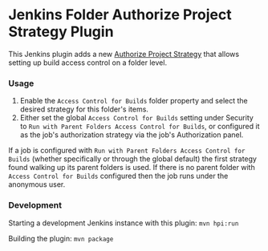 # Jenkins Folder Authorize Project Strategy Plugin

This Jenkins plugin adds a new [Authorize Project Strategy](https://plugins.jenkins.io/authorize-project/) that allows setting up build access control on a folder level.

### Usage

1. Enable the `Access Control for Builds` folder property and select the desired strategy for this folder's items.
2. Either set the global `Access Control for Builds` setting under Security to `Run with Parent Folders Access Control for Builds`, or configured it as the job's authorization strategy via the job's Authorization panel.

If a job is configured with `Run with Parent Folders Access Control for Builds` (whether specifically or through the global default) the first strategy found walking up its parent folders is used. If there is no parent folder with `Access Control for Builds` configured then the job runs under the anonymous user.

### Development

Starting a development Jenkins instance with this plugin: `mvn hpi:run`

Building the plugin: `mvn package`
